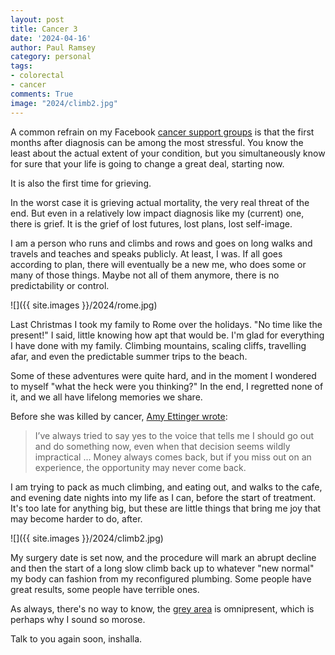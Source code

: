 ```yaml
---
layout: post
title: Cancer 3
date: '2024-04-16'
author: Paul Ramsey
category: personal
tags:
- colorectal
- cancer
comments: True
image: "2024/climb2.jpg"
---
```


A common refrain on my Facebook [cancer support groups](https://colontown.org/) is that the first months after diagnosis can be among the most stressful. You know the least about the actual extent of your condition, but you simultaneously know for sure that your life is going to change a great deal, starting now.

It is also the first time for grieving.

In the worst case it is grieving actual mortality, the very real threat of the end. But even in a relatively low impact diagnosis like my (current) one, there is grief. It is the grief of lost futures, lost plans, lost self-image. 

I am a person who runs and climbs and rows and goes on long walks and travels and teaches and speaks publicly. At least, I was. If all goes according to plan, there will eventually be a new me, who does some or many of those things. Maybe not all of them anymore, there is no predictability or control. 

![]({{ site.images }}/2024/rome.jpg)

Last Christmas I took my family to Rome over the holidays. "No time like the present!" I said, little knowing how apt that would be. I'm glad for everything I have done with my family. Climbing mountains, scaling cliffs, travelling afar, and even the predictable summer trips to the beach. 

Some of these adventures were quite hard, and in the moment I wondered to myself "what the heck were you thinking?" In the end, I regretted none of it, and we all have lifelong memories we share.

Before she was killed by cancer, [Amy Ettinger wrote](https://www.washingtonpost.com/lifestyle/2023/08/27/cancer-diagnosis-life-dying-ettinger/):

> I’ve always tried to say yes to the voice that tells me I should go out and do something now, even when that decision seems wildly impractical ... Money always comes back, but if you miss out on an experience, the opportunity may never come back.

I am trying to pack as much climbing, and eating out, and walks to the cafe, and evening date nights into my life as I can, before the start of treatment. It's too late for anything big, but these are little things that bring me joy that may become  harder to do, after.

![]({{ site.images }}/2024/climb2.jpg)

My surgery date is set now, and the procedure will mark an abrupt decline and then the start of a long slow climb back up to whatever "new normal" my body can fashion from my reconfigured plumbing. Some people have great results, some people have terrible ones. 

As always, there's no way to know, the [grey area](cancer2.html) is omnipresent, which is perhaps why I sound so morose.

Talk to you again soon, inshalla.

